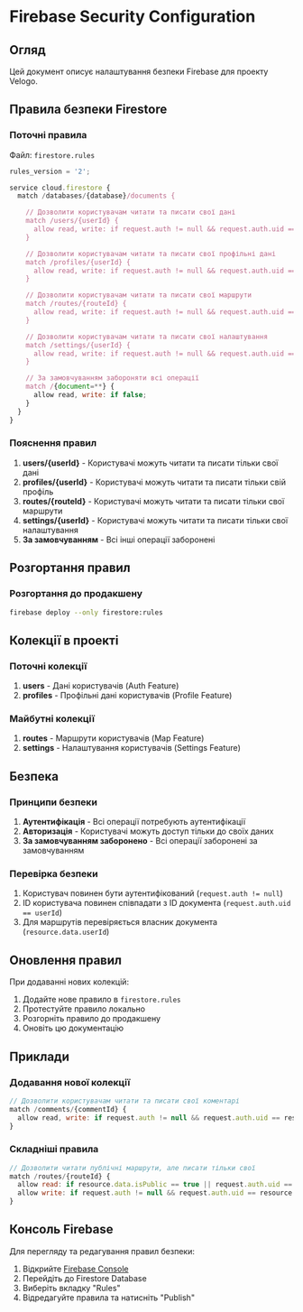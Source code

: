 # Firebase Security Configuration

## Огляд

Цей документ описує налаштування безпеки Firebase для проекту Velogo.

## Правила безпеки Firestore

### Поточні правила

Файл: `firestore.rules`

```javascript
rules_version = '2';

service cloud.firestore {
  match /databases/{database}/documents {

    // Дозволити користувачам читати та писати свої дані
    match /users/{userId} {
      allow read, write: if request.auth != null && request.auth.uid == userId;
    }

    // Дозволити користувачам читати та писати свої профільні дані
    match /profiles/{userId} {
      allow read, write: if request.auth != null && request.auth.uid == userId;
    }

    // Дозволити користувачам читати та писати свої маршрути
    match /routes/{routeId} {
      allow read, write: if request.auth != null && request.auth.uid == resource.data.userId;
    }

    // Дозволити користувачам читати та писати свої налаштування
    match /settings/{userId} {
      allow read, write: if request.auth != null && request.auth.uid == userId;
    }

    // За замовчуванням забороняти всі операції
    match /{document=**} {
      allow read, write: if false;
    }
  }
}
```

### Пояснення правил

1. **users/{userId}** - Користувачі можуть читати та писати тільки свої дані
2. **profiles/{userId}** - Користувачі можуть читати та писати тільки свій профіль
3. **routes/{routeId}** - Користувачі можуть читати та писати тільки свої маршрути
4. **settings/{userId}** - Користувачі можуть читати та писати тільки свої налаштування
5. **За замовчуванням** - Всі інші операції заборонені

## Розгортання правил

### Розгортання до продакшену

```bash
firebase deploy --only firestore:rules
```



## Колекції в проекті

### Поточні колекції

1. **users** - Дані користувачів (Auth Feature)
2. **profiles** - Профільні дані користувачів (Profile Feature)

### Майбутні колекції

1. **routes** - Маршрути користувачів (Map Feature)
2. **settings** - Налаштування користувачів (Settings Feature)

## Безпека

### Принципи безпеки

1. **Аутентифікація** - Всі операції потребують аутентифікації
2. **Авторизація** - Користувачі можуть доступ тільки до своїх даних
3. **За замовчуванням заборонено** - Всі операції заборонені за замовчуванням

### Перевірка безпеки

1. Користувач повинен бути аутентифікований (`request.auth != null`)
2. ID користувача повинен співпадати з ID документа (`request.auth.uid == userId`)
3. Для маршрутів перевіряється власник документа (`resource.data.userId`)

## Оновлення правил

При додаванні нових колекцій:

1. Додайте нове правило в `firestore.rules`
2. Протестуйте правило локально
3. Розгорніть правило до продакшену
4. Оновіть цю документацію

## Приклади

### Додавання нової колекції

```javascript
// Дозволити користувачам читати та писати свої коментарі
match /comments/{commentId} {
  allow read, write: if request.auth != null && request.auth.uid == resource.data.userId;
}
```

### Складніші правила

```javascript
// Дозволити читати публічні маршрути, але писати тільки свої
match /routes/{routeId} {
  allow read: if resource.data.isPublic == true || request.auth.uid == resource.data.userId;
  allow write: if request.auth != null && request.auth.uid == resource.data.userId;
}
```

## Консоль Firebase

Для перегляду та редагування правил безпеки:

1. Відкрийте [Firebase Console](https://console.firebase.google.com/project/velogo-6e731)
2. Перейдіть до Firestore Database
3. Виберіть вкладку "Rules"
4. Відредагуйте правила та натисніть "Publish"
